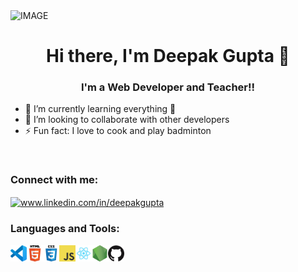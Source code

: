 <img src="https://www.propatel.com/wp-content/uploads/2019/09/coding-and-testing-programming-of-software.jpg" width="960" height="340" alt="IMAGE"/>

<h1 align="center"> Hi there, I'm Deepak Gupta 👋 </h1>

<h3 align="center"> I'm a Web Developer and Teacher!!</h3>

- 🌱 I’m currently learning everything 🤣
- 👯 I’m looking to collaborate with other developers
- ⚡ Fun fact: I love to cook and play badminton

<br />

<h3 align="left">Connect with me:</h3>
<p align="left">
<a href="https://www.linkedin.com/in/deepak-gupta-48a541219/" target="blank"><img align="center" src="https://cdn.jsdelivr.net/npm/simple-icons@3.0.1/icons/linkedin.svg" alt="www.linkedin.com/in/deepakgupta" height="30" width="40" /></a>
</p>


### Languages and Tools:

<img align="left" alt="Visual Studio Code" width="26px" src="https://raw.githubusercontent.com/github/explore/80688e429a7d4ef2fca1e82350fe8e3517d3494d/topics/visual-studio-code/visual-studio-code.png" />
<img align="left" alt="HTML5" width="26px" src="https://raw.githubusercontent.com/github/explore/80688e429a7d4ef2fca1e82350fe8e3517d3494d/topics/html/html.png" />
<img align="left" alt="CSS3" width="26px" src="https://raw.githubusercontent.com/github/explore/80688e429a7d4ef2fca1e82350fe8e3517d3494d/topics/css/css.png" />
<img align="left" alt="JavaScript" width="26px" src="https://raw.githubusercontent.com/github/explore/80688e429a7d4ef2fca1e82350fe8e3517d3494d/topics/javascript/javascript.png" />
<img align="left" alt="React" width="26px" src="https://raw.githubusercontent.com/github/explore/80688e429a7d4ef2fca1e82350fe8e3517d3494d/topics/react/react.png" />
<img align="left" alt="Node.js" width="26px" src="https://raw.githubusercontent.com/github/explore/80688e429a7d4ef2fca1e82350fe8e3517d3494d/topics/nodejs/nodejs.png" />
<img align="left" alt="GitHub" width="26px" src="https://raw.githubusercontent.com/github/explore/78df643247d429f6cc873026c0622819ad797942/topics/github/github.png" />

<br />
<br />
